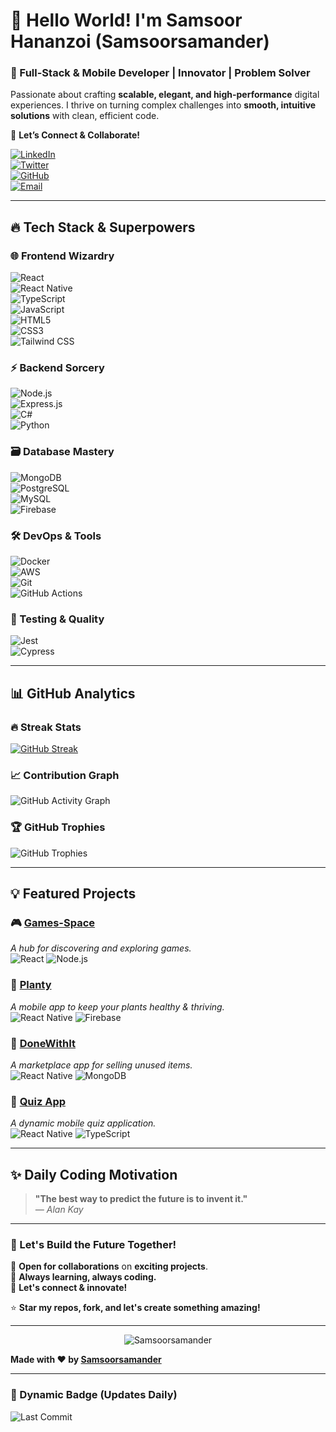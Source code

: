 # **👋 Hello World! I'm Samsoor Hananzoi (Samsoorsamander)**  

### **🚀 Full-Stack & Mobile Developer | Innovator | Problem Solver**  
Passionate about crafting **scalable, elegant, and high-performance** digital experiences. I thrive on turning complex challenges into **smooth, intuitive solutions** with clean, efficient code.  

🔗 **Let’s Connect & Collaborate!**  

[![LinkedIn](https://img.shields.io/badge/LinkedIn-Connect%20@Samsoorsamander-0A66C2?style=for-the-badge&logo=linkedin)](https://www.linkedin.com/in/samsoor-hananzoi/)  
[![Twitter](https://img.shields.io/badge/Twitter-Follow%20@Samsoorsamander-1DA1F2?style=for-the-badge&logo=twitter)](https://twitter.com/Samsoorsamander)  
[![GitHub](https://img.shields.io/badge/GitHub-Follow%20@Samsoorsamander-181717?style=for-the-badge&logo=github)](https://github.com/Samsoorsamander)  
[![Email](https://img.shields.io/badge/Email-samsoorsamander@gmail.com-D14836?style=for-the-badge&logo=gmail)](mailto:samsoorsamander@gmail.com)  

---

## **🔥 Tech Stack & Superpowers**  

### **🌐 Frontend Wizardry**  
![React](https://img.shields.io/badge/React-61DAFB?style=for-the-badge&logo=react&logoColor=black)  
![React Native](https://img.shields.io/badge/React%20Native-61DAFB?style=for-the-badge&logo=react&logoColor=black)  
![TypeScript](https://img.shields.io/badge/TypeScript-3178C6?style=for-the-badge&logo=typescript&logoColor=white)  
![JavaScript](https://img.shields.io/badge/JavaScript-F7DF1E?style=for-the-badge&logo=javascript&logoColor=black)  
![HTML5](https://img.shields.io/badge/HTML5-E34F26?style=for-the-badge&logo=html5&logoColor=white)  
![CSS3](https://img.shields.io/badge/CSS3-1572B6?style=for-the-badge&logo=css3&logoColor=white)  
![Tailwind CSS](https://img.shields.io/badge/Tailwind%20CSS-06B6D4?style=for-the-badge&logo=tailwind-css&logoColor=white)  

### **⚡ Backend Sorcery**  
![Node.js](https://img.shields.io/badge/Node.js-339933?style=for-the-badge&logo=node.js&logoColor=white)  
![Express.js](https://img.shields.io/badge/Express.js-000000?style=for-the-badge&logo=express&logoColor=white)  
![C#](https://img.shields.io/badge/C%23-239120?style=for-the-badge&logo=c-sharp&logoColor=white)  
![Python](https://img.shields.io/badge/Python-3776AB?style=for-the-badge&logo=python&logoColor=white)  

### **🗃️ Database Mastery**  
![MongoDB](https://img.shields.io/badge/MongoDB-47A248?style=for-the-badge&logo=mongodb&logoColor=white)  
![PostgreSQL](https://img.shields.io/badge/PostgreSQL-4169E1?style=for-the-badge&logo=postgresql&logoColor=white)  
![MySQL](https://img.shields.io/badge/MySQL-4479A1?style=for-the-badge&logo=mysql&logoColor=white)  
![Firebase](https://img.shields.io/badge/Firebase-FFCA28?style=for-the-badge&logo=firebase&logoColor=black)  

### **🛠️ DevOps & Tools**  
![Docker](https://img.shields.io/badge/Docker-2496ED?style=for-the-badge&logo=docker&logoColor=white)  
![AWS](https://img.shields.io/badge/AWS-232F3E?style=for-the-badge&logo=amazon-aws&logoColor=white)  
![Git](https://img.shields.io/badge/Git-F05032?style=for-the-badge&logo=git&logoColor=white)  
![GitHub Actions](https://img.shields.io/badge/GitHub%20Actions-2088FF?style=for-the-badge&logo=github-actions&logoColor=white)  

### **🧪 Testing & Quality**  
![Jest](https://img.shields.io/badge/Jest-C21325?style=for-the-badge&logo=jest&logoColor=white)  
![Cypress](https://img.shields.io/badge/Cypress-17202C?style=for-the-badge&logo=cypress&logoColor=white)  

---

## **📊 GitHub Analytics**  

### **🔥 Streak Stats**  
[![GitHub Streak](https://streak-stats.demolab.com?user=Samsoorsamander&theme=radical&hide_border=true&date_format=M%20j%5B%2C%20Y%5D)](https://git.io/streak-stats)  

### **📈 Contribution Graph**  
![GitHub Activity Graph](https://github-readme-activity-graph.vercel.app/graph?username=Samsoorsamander&theme=react-dark&hide_border=true&area=true)  

### **🏆 GitHub Trophies**  
![GitHub Trophies](https://github-profile-trophy.vercel.app/?username=Samsoorsamander&theme=radical&no-frame=true&row=2&column=4)  

---

## **💡 Featured Projects**  

### **🎮 [Games-Space](https://github.com/Samsoorsamander/Games-Space)**  
*A hub for discovering and exploring games.*  
![React](https://img.shields.io/badge/React-61DAFB?style=flat&logo=react) ![Node.js](https://img.shields.io/badge/Node.js-339933?style=flat&logo=node.js)  

### **🌿 [Planty](https://github.com/Samsoorsamander/Planty)**  
*A mobile app to keep your plants healthy & thriving.*  
![React Native](https://img.shields.io/badge/React%20Native-61DAFB?style=flat&logo=react) ![Firebase](https://img.shields.io/badge/Firebase-FFCA28?style=flat&logo=firebase)  

### **🛒 [DoneWithIt](https://github.com/Samsoorsamander/DoneWithIt)**  
*A marketplace app for selling unused items.*  
![React Native](https://img.shields.io/badge/React%20Native-61DAFB?style=flat&logo=react) ![MongoDB](https://img.shields.io/badge/MongoDB-47A248?style=flat&logo=mongodb)  

### **🧠 [Quiz App](https://github.com/Samsoorsamander/Quiz-App)**  
*A dynamic mobile quiz application.*  
![React Native](https://img.shields.io/badge/React%20Native-61DAFB?style=flat&logo=react) ![TypeScript](https://img.shields.io/badge/TypeScript-3178C6?style=flat&logo=typescript)  

---

## **✨ Daily Coding Motivation**  

> **"The best way to predict the future is to invent it."**  
> *— Alan Kay*  

---

### **🚀 Let's Build the Future Together!**  
🔹 **Open for collaborations** on **exciting projects**.  
🔹 **Always learning, always coding.**  
🔹 **Let's connect & innovate!**  

⭐️ **Star my repos, fork, and let's create something amazing!**  

---

<p align="center"> 
  <img src="https://komarev.com/ghpvc/?username=Samsoorsamander&label=Profile%20Views&color=blueviolet&style=flat" alt="Samsoorsamander" /> 
</p>  

**Made with ❤️ by [Samsoorsamander](https://github.com/Samsoorsamander)**  

---

### **🎨 Dynamic Badge (Updates Daily)**  
![Last Commit](https://img.shields.io/github/last-commit/Samsoorsamander/Samsoorsamander?color=blueviolet&label=Last%20Commit&style=for-the-badge)  
